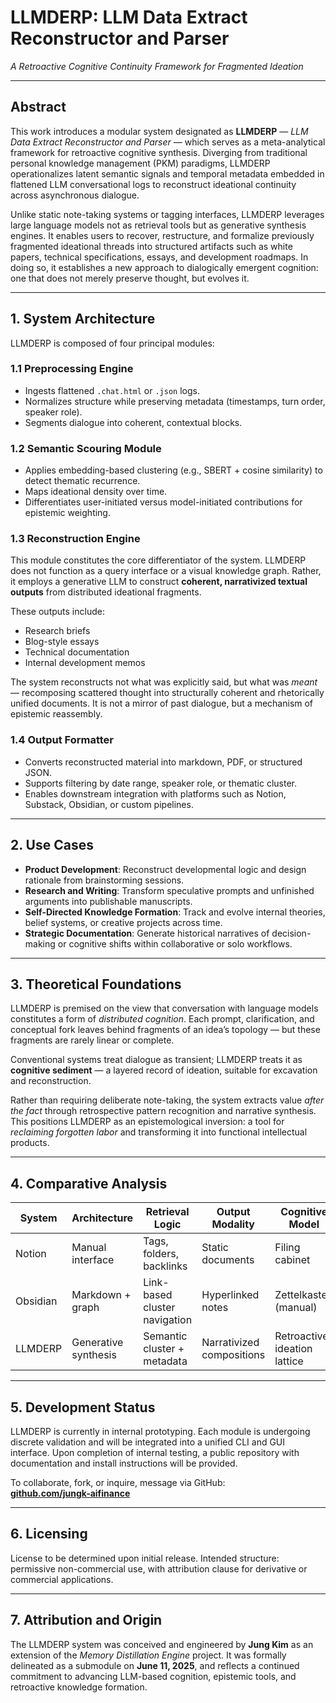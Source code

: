 # LLMDERP: LLM Data Extract Reconstructor and Parser  
*A Retroactive Cognitive Continuity Framework for Fragmented Ideation*

---

## Abstract

This work introduces a modular system designated as **LLMDERP** — *LLM Data Extract Reconstructor and Parser* — which serves as a meta-analytical framework for retroactive cognitive synthesis. Diverging from traditional personal knowledge management (PKM) paradigms, LLMDERP operationalizes latent semantic signals and temporal metadata embedded in flattened LLM conversational logs to reconstruct ideational continuity across asynchronous dialogue.

Unlike static note-taking systems or tagging interfaces, LLMDERP leverages large language models not as retrieval tools but as generative synthesis engines. It enables users to recover, restructure, and formalize previously fragmented ideational threads into structured artifacts such as white papers, technical specifications, essays, and development roadmaps. In doing so, it establishes a new approach to dialogically emergent cognition: one that does not merely preserve thought, but evolves it.

---

## 1. System Architecture

LLMDERP is composed of four principal modules:

### 1.1 Preprocessing Engine

- Ingests flattened `.chat.html` or `.json` logs.
- Normalizes structure while preserving metadata (timestamps, turn order, speaker role).
- Segments dialogue into coherent, contextual blocks.

### 1.2 Semantic Scouring Module

- Applies embedding-based clustering (e.g., SBERT + cosine similarity) to detect thematic recurrence.
- Maps ideational density over time.
- Differentiates user-initiated versus model-initiated contributions for epistemic weighting.

### 1.3 Reconstruction Engine

This module constitutes the core differentiator of the system. LLMDERP does not function as a query interface or a visual knowledge graph. Rather, it employs a generative LLM to construct **coherent, narrativized textual outputs** from distributed ideational fragments.

These outputs include:
- Research briefs
- Blog-style essays
- Technical documentation
- Internal development memos

The system reconstructs not what was explicitly said, but what was *meant* — recomposing scattered thought into structurally coherent and rhetorically unified documents. It is not a mirror of past dialogue, but a mechanism of epistemic reassembly.

### 1.4 Output Formatter

- Converts reconstructed material into markdown, PDF, or structured JSON.
- Supports filtering by date range, speaker role, or thematic cluster.
- Enables downstream integration with platforms such as Notion, Substack, Obsidian, or custom pipelines.

---

## 2. Use Cases

- **Product Development**: Reconstruct developmental logic and design rationale from brainstorming sessions.
- **Research and Writing**: Transform speculative prompts and unfinished arguments into publishable manuscripts.
- **Self-Directed Knowledge Formation**: Track and evolve internal theories, belief systems, or creative projects across time.
- **Strategic Documentation**: Generate historical narratives of decision-making or cognitive shifts within collaborative or solo workflows.

---

## 3. Theoretical Foundations

LLMDERP is premised on the view that conversation with language models constitutes a form of *distributed cognition*. Each prompt, clarification, and conceptual fork leaves behind fragments of an idea’s topology — but these fragments are rarely linear or complete. 

Conventional systems treat dialogue as transient; LLMDERP treats it as **cognitive sediment** — a layered record of ideation, suitable for excavation and reconstruction.

Rather than requiring deliberate note-taking, the system extracts value *after the fact* through retrospective pattern recognition and narrative synthesis. This positions LLMDERP as an epistemological inversion: a tool for *reclaiming forgotten labor* and transforming it into functional intellectual products.

---

## 4. Comparative Analysis

| System   | Architecture        | Retrieval Logic              | Output Modality         | Cognitive Model              |
|----------|---------------------|-------------------------------|--------------------------|------------------------------|
| Notion   | Manual interface     | Tags, folders, backlinks      | Static documents         | Filing cabinet               |
| Obsidian | Markdown + graph     | Link-based cluster navigation | Hyperlinked notes        | Zettelkasten (manual)        |
| LLMDERP  | Generative synthesis | Semantic cluster + metadata   | Narrativized compositions | Retroactive ideation lattice |

---

## 5. Development Status

LLMDERP is currently in internal prototyping. Each module is undergoing discrete validation and will be integrated into a unified CLI and GUI interface. Upon completion of internal testing, a public repository with documentation and install instructions will be provided.

To collaborate, fork, or inquire, message via GitHub:  
**[github.com/jungk-aifinance](https://github.com/jungk-aifinance)**

---

## 6. Licensing

License to be determined upon initial release. Intended structure: permissive non-commercial use, with attribution clause for derivative or commercial applications.

---

## 7. Attribution and Origin

The LLMDERP system was conceived and engineered by **Jung Kim** as an extension of the *Memory Distillation Engine* project. It was formally delineated as a submodule on **June 11, 2025**, and reflects a continued commitment to advancing LLM-based cognition, epistemic tools, and retroactive knowledge formation.
